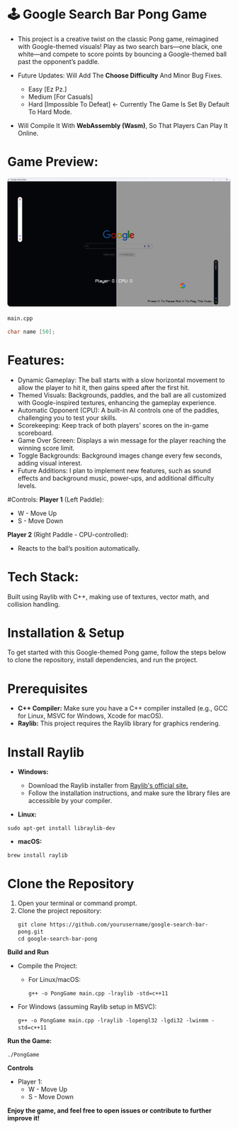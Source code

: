 # 🕹️ Google Search Bar Pong Game

- This project is a creative twist on the classic Pong game, reimagined with Google-themed visuals! Play as two search bars—one black, one white—and compete to score points by bouncing a Google-themed ball past the opponent’s paddle.

- Future Updates: Will Add The **Choose Difficulty** And Minor Bug Fixes.
  - Easy [Ez Pz.]
  - Medium [For Casuals]
  - Hard [Impossible To Defeat] <- Currently The Game Is Set By Default To Hard Mode.

- Will Compile It With **WebAssembly (Wasm)**, So That Players Can Play It Online.
  


# Game Preview:
![imgC](assests/image.png)



`main.cpp`
``` c++
char name [50]; 
```

# Features:
- Dynamic Gameplay: The ball starts with a slow horizontal movement to allow the player to hit it, then gains speed after the first hit.
- Themed Visuals: Backgrounds, paddles, and the ball are all customized with Google-inspired textures, enhancing the gameplay experience.
- Automatic Opponent (CPU): A built-in AI controls one of the paddles, challenging you to test your skills.
- Scorekeeping: Keep track of both players' scores on the in-game scoreboard.
- Game Over Screen: Displays a win message for the player reaching the winning score limit.
- Toggle Backgrounds: Background images change every few seconds, adding visual interest.
- Future Additions:
I plan to implement new features, such as sound effects and background music, power-ups, and additional difficulty levels.

#Controls:
**Player 1** (Left Paddle):
- W - Move Up
- S - Move Down

**Player 2** (Right Paddle - CPU-controlled): 
- Reacts to the ball’s position automatically.

# Tech Stack:
Built using Raylib with C++, making use of textures, vector math, and collision handling.

# Installation & Setup
To get started with this Google-themed Pong game, follow the steps below to clone the repository, install dependencies, and run the project.

# Prerequisites
- **C++ Compiler:** Make sure you have a C++ compiler installed (e.g., GCC for Linux, MSVC for Windows, Xcode for macOS).
- **Raylib:** This project requires the Raylib library for graphics rendering.

# Install Raylib
- **Windows:**
  - Download the Raylib installer from [Raylib's official site.](https://www.raylib.com/)
  - Follow the installation instructions, and make sure the library files are accessible by your compiler.

- **Linux:**
```
sudo apt-get install libraylib-dev
```

- **macOS:**
```
brew install raylib
```

# Clone the Repository

1. Open your terminal or command prompt.
2. Clone the project repository:
   ```
   git clone https://github.com/yourusername/google-search-bar-pong.git
   cd google-search-bar-pong
   ```

**Build and Run**
- Compile the Project:
  - For Linux/macOS:
    ```
    g++ -o PongGame main.cpp -lraylib -std=c++11
    ```
    
- For Windows (assuming Raylib setup in MSVC):
  ```
  g++ -o PongGame main.cpp -lraylib -lopengl32 -lgdi32 -lwinmm -std=c++11
  ```

**Run the Game:**
```
./PongGame
```

**Controls**
- Player 1:
  - W - Move Up
  - S - Move Down
 

**Enjoy the game, and feel free to open issues or contribute to further improve it!**
